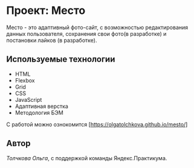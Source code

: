 # Проект: Место

Место - это адаптивный фото-сайт, с возможностью редактирования данных пользователя, сохранения свои фото(в разработке) и постановки лайков (в разработке). 

## Используемые технологии

* HTML
* Flexbox
* Grid
* CSS
* JavaScript
* Адаптивная верстка
* Методология БЭМ

С работой можно ознокомится [https://olgatolchkova.github.io/mesto/]

## Автор
*Толчкова Ольга*, с поддержкой команды Яндекс.Практикума.

